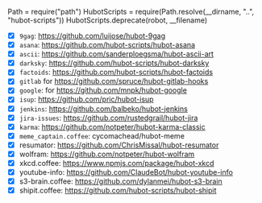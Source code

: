 Path        = require("path")
HubotScripts = require(Path.resolve(__dirname, "..", "hubot-scripts"))
  HubotScripts.deprecate(robot, __filename)

* [x] `9gag`: https://github.com/luijose/hubot-9gag
* [x] `asana`: https://github.com/hubot-scripts/hubot-asana
* [x] `ascii`: https://github.com/sanderploegsma/hubot-ascii-art
* [x] `darksky`: https://github.com/hubot-scripts/hubot-darksky
* [x] `factoids`: https://github.com/hubot-scripts/hubot-factoids
* [x] `gitlab` for https://github.com/spruce/hubot-gitlab-hooks
* [x] `google`: for https://github.com/mnpk/hubot-google
* [x] `isup`: https://github.com/pric/hubot-isup
* [x] `jenkins`: https://github.com/balbeko/hubot-jenkins
* [x] `jira-issues`:  https://github.com/rustedgrail/hubot-jira
* [x] `karma`: https://github.com/notpeter/hubot-karma-classic
* [x] `meme_captain.coffee`: cycomachead/hubot-meme
* [x] resumator: https://github.com/ChrisMissal/hubot-resumator
* [x] wolfram: https://github.com/notpeter/hubot-wolfram
* [x] xkcd.coffee: https://www.npmjs.com/package/hubot-xkcd
* [x] youtube-info: https://github.com/ClaudeBot/hubot-youtube-info
* [x] s3-brain.coffee:  https://github.com/dylanmei/hubot-s3-brain
* [x] shipit.coffee: https://github.com/hubot-scripts/hubot-shipit
